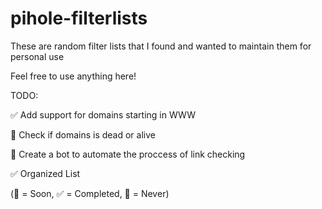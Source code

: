 # pihole-filterlists

These are random filter lists that I found and wanted to maintain them for personal use

Feel free to use anything here!


TODO:

:white_check_mark: Add support for domains starting in WWW

:large_blue_circle: Check if domains is dead or alive

:large_blue_circle: Create a bot to automate the proccess of link checking

:white_check_mark: Organized List

(:large_blue_circle: = Soon, :white_check_mark: = Completed, :red_circle: = Never)
